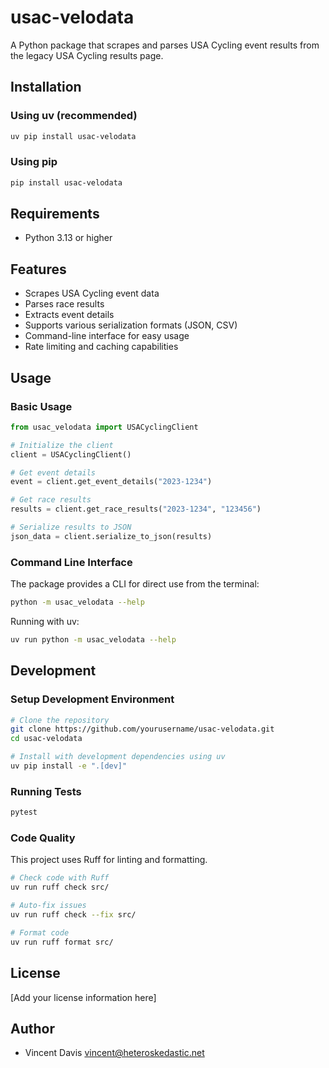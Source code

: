 # usac-velodata

A Python package that scrapes and parses USA Cycling event results from the legacy USA Cycling results page.

## Installation

### Using uv (recommended)

```bash
uv pip install usac-velodata
```

### Using pip

```bash
pip install usac-velodata
```

## Requirements

- Python 3.13 or higher

## Features

- Scrapes USA Cycling event data
- Parses race results
- Extracts event details
- Supports various serialization formats (JSON, CSV)
- Command-line interface for easy usage
- Rate limiting and caching capabilities

## Usage

### Basic Usage

```python
from usac_velodata import USACyclingClient

# Initialize the client
client = USACyclingClient()

# Get event details
event = client.get_event_details("2023-1234")

# Get race results
results = client.get_race_results("2023-1234", "123456")

# Serialize results to JSON
json_data = client.serialize_to_json(results)
```

### Command Line Interface

The package provides a CLI for direct use from the terminal:

```bash
python -m usac_velodata --help
```

Running with uv:

```bash
uv run python -m usac_velodata --help
```

## Development

### Setup Development Environment

```bash
# Clone the repository
git clone https://github.com/yourusername/usac-velodata.git
cd usac-velodata

# Install with development dependencies using uv
uv pip install -e ".[dev]"
```

### Running Tests

```bash
pytest
```

### Code Quality

This project uses Ruff for linting and formatting.

```bash
# Check code with Ruff
uv run ruff check src/

# Auto-fix issues
uv run ruff check --fix src/

# Format code
uv run ruff format src/
```

## License

[Add your license information here]

## Author

- Vincent Davis <vincent@heteroskedastic.net>
